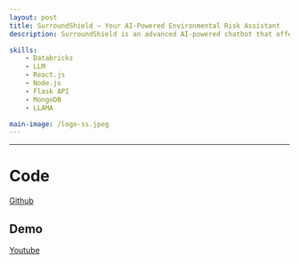 ```yaml
---
layout: post
title: SurroundShield – Your AI-Powered Environmental Risk Assistant
description: SurroundShield is an advanced AI-powered chatbot that offers real-time, personalized safety insights based on a user's location, weather conditions, and health profile (BMI). Designed with a sleek UI and powered by cutting-edge AI models, it acts as a digital guardian—helping users stay ahead of environmental hazards, community risks, and natural disasters. Built for Chubb’s innovation challenge, SurroundShield combines multi-source data, robust backend services, and a fine-tuned LLM (LLaMA 3.3 - 70B) to deliver immediate, actionable, and context-aware guidance.

skills:
    - Databricks
    - LLM
    - React.js
    - Node.js
    - Flask API
    - MongoDB
    - LLAMA

main-image: /logo-ss.jpeg
---
```


---

# Code

[Github](https://github.com/yashdd/SurroundShield)

## Demo

[Youtube](https://www.youtube.com/watch?v=prmbRBFXmvA)

<!-- ## Embedding images
### External images
{% include image-gallery.html images="https://live.staticflickr.com/65535/52821641477_d397e56bc4_k.jpg, https://live.staticflickr.com/65535/52822650673_f074b20d90_k.jpg" height="400"%}
<span style="font-size: 10px">"Starship Test Flight Mission" from https://www.flickr.com/photos/spacex/52821641477/</span>
You can put in multiple entries. All images will be at a fixed height in the same row. With smaller window, they will switch to columns.

### Embeed images
{% include image-gallery.html images="project2.jpg" height="400" %}
place the images in project folder/images then update the file path.


## Embedding youtube video
The second video has the autoplay on. copy and paste the 11-digit id found in the url link. <br>
*Example* : https://www.youtube.com/watch?v={**MhVw-MHGv4s**}&ab_channel=engineerguy
{% include youtube-video.html id="MhVw-MHGv4s" autoplay= "false"%}
{% include youtube-video.html id="XGC31lmdS6s" autoplay = "true" %}

you can also set up custom size by specifying the width (the aspect ratio has been set to 16/9). The default size is 560 pixels x 315 pixels.

The width of the video below. Regardless of initial width, all the videos is responsive and will fit within the smaller screen.
{% include youtube-video.html id="tGCdLEQzde0" autoplay = "false" width= "900px" %}

<br>

## Adding a hozontal line
---

## Starting a new line
leave two spaces "  " at the end or enter <br>

## Adding bold text
this is how you input **bold text**

## Adding italic text
Italicized text is the *cat's meow*.

## Adding ordered list
1. First item
2. Second item
3. Third item
4. Fourth item

## Adding unordered list
- First item
- Second item
- Third item
- Fourth item

## Adding code block
```ruby
def hello_world
  puts "Hello, World!"
end
```

```python
def start()
  print("time to start!")
```

```javascript
let x = 1;
if (x === 1) {
  let x = 2;
  console.log(x);
}
console.log(x);

```

## Adding external links
[Wikipedia](https://en.wikipedia.org)


## Adding block quote
> A blockquote would look great if you need to highlight something


## Adding table

| Header 1 | Header 2 |
|----------|----------|
| Row 1, Col 1 | Row 1, Col 2 |
| Row 2, Col 1 | Row 2, Col 2 |

make sure to leave aline betwen the table and the header

 -->
